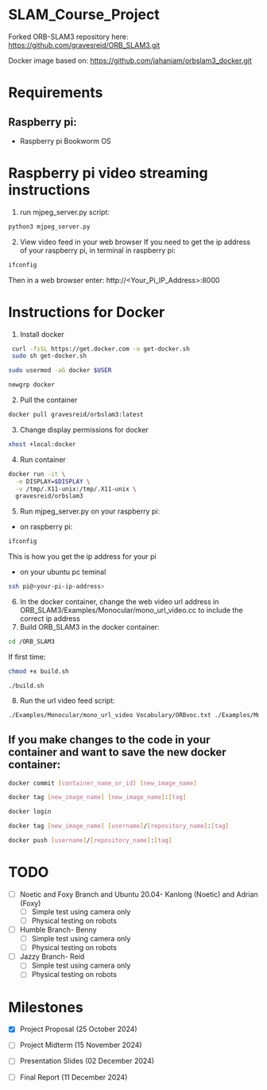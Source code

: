 # SLAM_Course_Project

Forked ORB-SLAM3 repository here:
https://github.com/gravesreid/ORB_SLAM3.git

Docker image based on: 
https://github.com/jahaniam/orbslam3_docker.git

# Requirements
## Raspberry pi:
- Raspberry pi Bookworm OS

# Raspberry pi video streaming instructions
1. run mjpeg_server.py script:
```bash
python3 mjpeg_server.py
```
2. View video feed in your web browser
If you need to get the ip address of your raspberry pi, in terminal in raspberry pi:
```bash
ifconfig
```
Then in a web browser enter: http://<Your_Pi_IP_Address>:8000

# Instructions for Docker
1. Install docker
```bash
 curl -fsSL https://get.docker.com -o get-docker.sh
 sudo sh get-docker.sh
```
```bash
sudo usermod -aG docker $USER
```
```bash
newgrp docker
```
2. Pull the container
```bash
docker pull gravesreid/orbslam3:latest
```
3. Change display permissions for docker
```bash
xhost +local:docker
```

4. Run container
```bash
docker run -it \
  -e DISPLAY=$DISPLAY \
  -v /tmp/.X11-unix:/tmp/.X11-unix \
  gravesreid/orbslam3
```
5. Run mjpeg_server.py on your raspberry pi:
- on raspberry pi:
```bash
ifconfig
```
This is how you get the ip address for your pi
- on your ubuntu pc teminal
```bash
ssh pi@<your-pi-ip-address>
```
6. In the docker container, change the web video url address in ORB_SLAM3/Examples/Monocular/mono_url_video.cc to include the correct ip address 
7. Build ORB_SLAM3 in the docker container:
```bash
cd /ORB_SLAM3
```
If first time:
```bash
chmod +x build.sh
```
```
./build.sh
```
8. Run the url video feed script:
```bash
./Examples/Monocular/mono_url_video Vocabulary/ORBvoc.txt ./Examples/Monocular/picamera.yaml 
```

## If you make changes to the code in your container and want to save the new docker container:
```bash
docker commit [container_name_or_id] [new_image_name]
```
```bash
docker tag [new_image_name] [new_image_name]:[tag]
```
```bash
docker login
```
```bash
docker tag [new_image_name] [username]/[repository_name]:[tag]
```
```bash
docker push [username]/[repository_name]:[tag]
```



# TODO
- [ ] Noetic and Foxy Branch and Ubuntu 20.04- Kanlong (Noetic) and Adrian (Foxy)
    - [ ] Simple test using camera only
    - [ ] Physical testing on robots 
- [ ] Humble Branch-  Benny
    - [ ] Simple test using camera only
    - [ ] Physical testing on robots 
- [ ] Jazzy Branch- Reid
    - [ ] Simple test using camera only
    - [ ] Physical testing on robots

# Milestones
- [x] Project Proposal (25 October 2024)
- [ ] Project Midterm (15 November 2024)
- [ ] Presentation Slides (02 December 2024)
- [ ] Final Report (11 December 2024)

